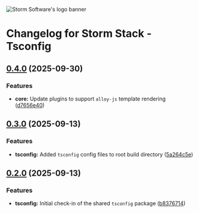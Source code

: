 ![Storm Software's logo banner](https://public.storm-cdn.com/brand-banner.png)

# Changelog for Storm Stack - Tsconfig

## [0.4.0](https://github.com/storm-software/storm-stack/releases/tag/tsconfig%400.4.0) (2025-09-30)

### Features

- **core:** Update plugins to support `alloy-js` template rendering
  ([d7656e40](https://github.com/storm-software/storm-stack/commit/d7656e40))

## [0.3.0](https://github.com/storm-software/storm-stack/releases/tag/tsconfig%400.3.0) (2025-09-13)

### Features

- **tsconfig:** Added `tsconfig` config files to root build directory
  ([5a264c5e](https://github.com/storm-software/storm-stack/commit/5a264c5e))

## [0.2.0](https://github.com/storm-software/storm-stack/releases/tag/tsconfig%400.2.0) (2025-09-13)

### Features

- **tsconfig:** Initial check-in of the shared `tsconfig` package
  ([b8376714](https://github.com/storm-software/storm-stack/commit/b8376714))
